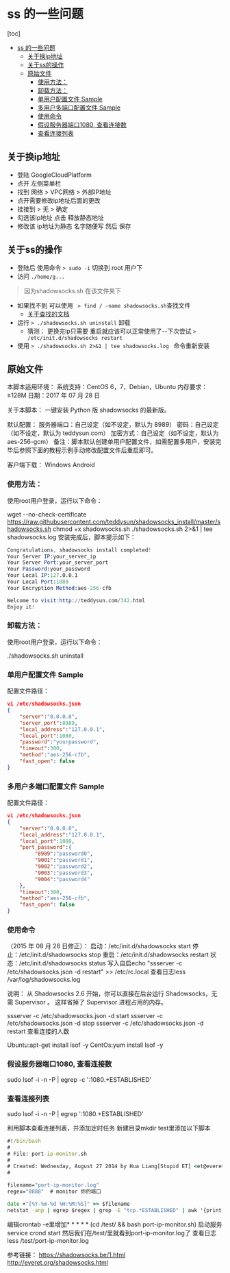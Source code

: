 # ss 的一些问题

[toc]

<!-- TOC -->

- [ss 的一些问题](#ss-的一些问题)
    - [关于换ip地址](#关于换ip地址)
    - [关于ss的操作](#关于ss的操作)
    - [原始文件](#原始文件)
        - [使用方法：](#使用方法)
        - [卸载方法：](#卸载方法)
        - [单用户配置文件 Sample](#单用户配置文件-sample)
        - [多用户多端口配置文件 Sample](#多用户多端口配置文件-sample)
        - [使用命令](#使用命令)
        - [假设服务器端口1080, 查看连接数](#假设服务器端口1080-查看连接数)
        - [查看连接列表](#查看连接列表)

<!-- /TOC -->

## 关于换ip地址

- 登陆 GoogleCloudPlatform 
- 点开 左侧菜单栏
- 找到 网络 > VPC网络 > 外部IP地址
- 点开需要修改ip地址后面的更改 
- 挂接到  > 无 > 确定
- 勾选该ip地址 点击 释放静态地址
- 修改该 ip地址为静态 名字随便写 然后 保存

## 关于ss的操作

- 登陆后 使用命令 ```> sudo -i``` 切换到 root 用户下
- 访问 ```./home/g...``` 
 > 因为shadowsocks.sh 在该文件夹下
- 如果找不到 可以使用 ``` > find / -name shadowsocks.sh```查找文件 
  - [关于查找的文档](https://blog.csdn.net/qq_37506868/article/details/79238300)
- 运行 ``` > ./shadowsocks.sh uninstall ``` 卸载
  - 猜测： 更换完ip只需要 重启就应该可以正常使用了--下次尝试 ```> /etc/init.d/shadowsocks restart ```
- 使用 ```> ./shadowsocks.sh 2>&1 | tee shadowsocks.log ``` 命令重新安装
  

## 原始文件

本脚本适用环境：
系统支持：CentOS 6，7，Debian，Ubuntu
内存要求：≥128M
日期：2017 年 07 月 28 日

关于本脚本：
一键安装 Python 版 shadowsocks 的最新版。

默认配置：
服务器端口：自己设定（如不设定，默认为 8989）
密码：自己设定（如不设定，默认为 teddysun.com）
加密方式：自己设定（如不设定，默认为 aes-256-gcm）
备注：脚本默认创建单用户配置文件，如需配置多用户，安装完毕后参照下面的教程示例手动修改配置文件后重启即可。

客户端下载：
Windows
Android

### 使用方法：
使用root用户登录，运行以下命令：

wget --no-check-certificate https://raw.githubusercontent.com/teddysun/shadowsocks_install/master/shadowsocks.sh
chmod +x shadowsocks.sh
./shadowsocks.sh 2>&1 | tee shadowsocks.log
安装完成后，脚本提示如下：

```s
Congratulations, shadowsocks install completed!   
Your Server IP:your_server_ip   
Your Server Port:your_server_port   
Your Password:your_password   
Your Local IP:127.0.0.1   
Your Local Port:1080   
Your Encryption Method:aes-256-cfb   

Welcome to visit:http://teddysun.com/342.html   
Enjoy it! 
```

### 卸载方法：
使用root用户登录，运行以下命令：

./shadowsocks.sh uninstall


### 单用户配置文件 Sample
配置文件路径：

```json
vi /etc/shadowsocks.json
{  
    "server":"0.0.0.0",  
    "server_port":8989,   
    "local_address":"127.0.0.1",  
    "local_port":1080,  
    "password":"yourpassword",  
    "timeout":300,  
    "method":"aes-256-cfb",  
    "fast_open": false  
}
```
### 多用户多端口配置文件 Sample
配置文件路径：

```json
vi /etc/shadowsocks.json
{  
    "server":"0.0.0.0",
    "local_address":"127.0.0.1",
    "local_port":1080,
    "port_password":{
         "8989":"password0",
         "9001":"password1",
         "9002":"password2",
         "9003":"password3",
         "9004":"password4"
    },
    "timeout":300,
    "method":"aes-256-cfb",
    "fast_open": false
}
```

### 使用命令
（2015 年 08 月 28 日修正）：
启动：/etc/init.d/shadowsocks start
停止：/etc/init.d/shadowsocks stop
重启：/etc/init.d/shadowsocks restart
状态：/etc/init.d/shadowsocks status
写入自启echo "ssserver -c /etc/shadowsocks.json -d restart" >> /etc/rc.local
查看日志less /var/log/shadowsocks.log

说明： 从 Shadowsocks 2.6 开始，你可以直接在后台运行 Shadowsocks，无需 Supervisor 。 这样省掉了 Supervisor 进程占用的内存。

ssserver -c /etc/shadowsocks.json -d start
ssserver -c /etc/shadowsocks.json -d stop
ssserver -c /etc/shadowsocks.json -d restart
查看连接的人数

Ubuntu:apt-get install lsof -y
CentOs:yum install lsof -y

### 假设服务器端口1080, 查看连接数
sudo lsof -i -n -P | egrep -c ':1080.+ESTABLISHED'

### 查看连接列表
sudo lsof -i -n -P | egrep ':1080.+ESTABLISHED'

利用脚本查看连接列表，并添加定时任务
新建目录mkdir test里添加以下脚本

```cmd
#!/bin/bash
#
# File: port-ip-monitor.sh
#
# Created: Wednesday, August 27 2014 by Hua Liang[Stupid ET] <et@everet.org>
#

filename="port-ip-monitor.log"
regex="8888"  # monitor 你的端口

date +"[%Y-%m-%d %H:%M:%S]" >> $filename
netstat -anp | egrep $regex | grep -E "tcp.*ESTABLISHED" | awk '{print $4, $5}' | cut -d: -f2 | sort -u >> $filename
```

编辑crontab -e里增加* * * * * (cd /test/ && bash port-ip-monitor.sh)
启动服务service crond start
然后我们在/test/里就看到port-ip-monitor.log了
查看日志less /test/port-ip-monitor.log

参考链接：
https://shadowsocks.be/1.html
http://everet.org/shadowsocks.html


